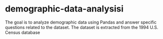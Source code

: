 # demographic-data-analysisi
The goal is to analyze demographic data using Pandas and answer specific questions related to the dataset. The dataset is extracted from the 1994 U.S. Census database

